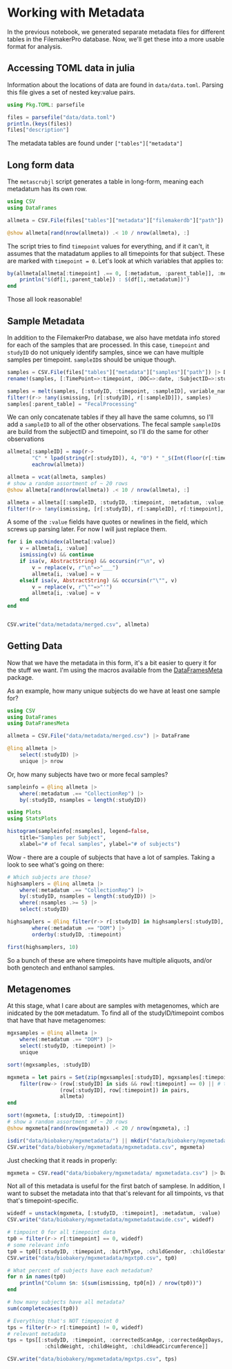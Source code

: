 # Working with Metadata

In the previous notebook, we generated separate metadata files
for different tables in the FilemakerPro database.
Now, we'll get these into a more usable format for analysis.

## Accessing TOML data in julia

Information about the locations of data are found in `data/data.toml`.
Parsing this file gives a set of nested key:value pairs.

```julia
using Pkg.TOML: parsefile

files = parsefile("data/data.toml")
println.(keys(files))
files["description"]
```

The metadata tables are found under `["tables"]["metadata"]`


## Long form data

The `metascrubjl` script generates a table in long-form,
meaning each metadatum has its own row.


```julia
using CSV
using DataFrames

allmeta = CSV.File(files["tables"]["metadata"]["filemakerdb"]["path"]) |> DataFrame

@show allmeta[rand(nrow(allmeta)) .< 10 / nrow(allmeta), :]
```

The script tries to find `timepoint` values for everything, and if it can't,
it assumes that the matadatum applies to all timepoints for that subject.
These are marked with `timepoint = 0`.
Let's look at which variables that applies to:

```julia
by(allmeta[allmeta[:timepoint] .== 0, [:metadatum, :parent_table]], :metadatum) do df
    println("$(df[1,:parent_table]) : $(df[1,:metadatum])")
end
```

Those all look reasonable!

## Sample Metadata

In addition to the FilemakerPro database,
we also have metdata info stored for each of the samples that are processed.
In this case, `timepoint` and `studyID` do not uniquely identify samples,
since we can have multiple samples per timepoint.
`sampleID`s should be unique though.

```julia
samples = CSV.File(files["tables"]["metadata"]["samples"]["path"]) |> DataFrame
rename!(samples, [:TimePoint=>:timepoint, :DOC=>:date, :SubjectID=>:studyID, :SampleID=>:sampleID])

samples = melt(samples, [:studyID, :timepoint, :sampleID], variable_name=:metadatum)
filter!(r-> !any(ismissing, [r[:studyID], r[:sampleID]]), samples)
samples[:parent_table] = "FecalProcessing"
```

We can only concatenate tables if they all have the same columns,
so I'll add a `sampleID` to all of the other observations.
The fecal sample `sampleID`s are build from the subjectID and timepoint,
so I'll do the same for other observations

```julia
allmeta[:sampleID] = map(r->
        "C" * lpad(string(r[:studyID]), 4, "0") * "_$(Int(floor(r[:timepoint])))M",
        eachrow(allmeta))

allmeta = vcat(allmeta, samples)
# show a random assortment of ~ 20 rows
@show allmeta[rand(nrow(allmeta)) .< 10 / nrow(allmeta), :]

allmeta = allmeta[[:sampleID, :studyID, :timepoint, :metadatum, :value, :parent_table]]
filter!(r-> !any(ismissing, [r[:studyID], r[:sampleID], r[:timepoint], r[:metadatum]]), allmeta)
```

A some of the `:value` fields have quotes or newlines in the field,
which screws up parsing later. For now I will just replace them.

```julia
for i in eachindex(allmeta[:value])
    v = allmeta[i, :value]
    ismissing(v) && continue
    if isa(v, AbstractString) && occursin(r"\n", v)
        v = replace(v, r"\n"=>"___")
        allmeta[i, :value] = v
    elseif isa(v, AbstractString) && occursin(r"\"", v)
        v = replace(v, r"\""=>"'")
        allmeta[i, :value] = v
    end
end


CSV.write("data/metadata/merged.csv", allmeta)
```


## Getting Data

Now that we have the metadata in this form,
it's a bit easier to query it for the stuff we want.
I'm using the macros available from the [DataFramesMeta](https://github.com/JuliaData/DataFramesMeta.jl) package.

As an example, how many unique subjects do we have at least one sample for?

```julia
using CSV
using DataFrames
using DataFramesMeta

allmeta = CSV.File("data/metadata/merged.csv") |> DataFrame

@linq allmeta |>
    select(:studyID) |>
    unique |> nrow
```

Or, how many subjects have two or more fecal samples?

```julia
sampleinfo = @linq allmeta |>
    where(:metadatum .== "CollectionRep") |>
    by(:studyID, nsamples = length(:studyID))

using Plots
using StatsPlots

histogram(sampleinfo[:nsamples], legend=false,
    title="Samples per Subject",
    xlabel="# of fecal samples", ylabel="# of subjects")
```

Wow - there are a couple of subjects that have a lot of samples.
Taking a look to see what's going on there:

```julia
# Which subjects are those?
highsamplers = @linq allmeta |>
    where(:metadatum .== "CollectionRep") |>
    by(:studyID, nsamples = length(:studyID)) |>
    where(:nsamples .>= 5) |>
    select(:studyID)

highsamplers = @linq filter(r-> r[:studyID] in highsamplers[:studyID], allmeta) |>
        where(:metadatum .== "DOM") |>
        orderby(:studyID, :timepoint)

first(highsamplers, 10)
```

So a bunch of these are where timepoints have multiple aliquots,
and/or both genotech and enthanol samples.


## Metagenomes

At this stage, what I care about are samples with metagenomes,
which are inidcated by the `DOM` metadatum.
To find all of the studyID/timepoint combos that have that have metagenomes:

```julia
mgxsamples = @linq allmeta |>
    where(:metadatum .== "DOM") |>
    select(:studyID, :timepoint) |>
    unique

sort!(mgxsamples, :studyID)

mgxmeta = let pairs = Set(zip(mgxsamples[:studyID], mgxsamples[:timepoint])), sids = Set(mgxsamples[:studyID])
    filter(row-> (row[:studyID] in sids && row[:timepoint] == 0) || # this captures metadata that's not linked to timepoints
                 (row[:studyID], row[:timepoint]) in pairs,
                 allmeta)
end

sort!(mgxmeta, [:studyID, :timepoint])
# show a random assortment of ~ 20 rows
@show mgxmeta[rand(nrow(mgxmeta)) .< 20 / nrow(mgxmeta), :]

isdir("data/biobakery/mgxmetadata/") || mkdir("data/biobakery/mgxmetadata/")
CSV.write("data/biobakery/mgxmetadata/mgxmetadata.csv", mgxmeta)
```

Just checking that it reads in properly:

```julia
mgxmeta = CSV.read("data/biobakery/mgxmetadata/ mgxmetadata.csv") |> DataFrame
```

Not all of this metadata is useful for the first batch of samplese.
In addition, I want to subset the metadata into that that's relevant for
all timpoints, vs that that's timepoint-specific.

```julia
widedf = unstack(mgxmeta, [:studyID, :timepoint], :metadatum, :value)
CSV.write("data/biobakery/mgxmetadata/mgxmetadatawide.csv", widedf)

# timpoint 0 for all timepoint data
tp0 = filter(r-> r[:timepoint] == 0, widedf)
# some relevant info
tp0 = tp0[[:studyID, :timepoint, :birthType, :childGender, :childGestationalPeriodWeeks, :motherSES, :exclusivelyNursed]]
CSV.write("data/biobakery/mgxmetadata/mgxtp0.csv", tp0)

# What percent of subjects have each metadatum?
for n in names(tp0)
    println("Column $n: $(sum(ismissing, tp0[n]) / nrow(tp0))")
end

# how many subjects have all metadata?
sum(completecases(tp0))
```

```julia
# Everything that's NOT timpepoint 0
tps = filter(r-> r[:timepoint] != 0, widedf)
# relevant metadata
tps = tps[[:studyID, :timepoint, :correctedScanAge, :correctedAgeDays, :leadLevel,
            :childWeight, :childHeight, :childHeadCircumference]]

CSV.write("data/biobakery/mgxmetadata/mgxtps.csv", tps)
```
